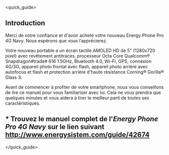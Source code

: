 <quick_guide>
## Introduction

Merci de votre confiance et d'avoir acheté votre nouveau Energy Phone Pro 4G Navy. Nous espérons que vous l’apprécierez.

Votre nouveau portable a un écran tactile AMOLED HD de 5" (1280x720 pixel) avec revêtement antitraces, processeur Octa Core Qualcomm® Snapdragon#trade# 616 1.5GHz, Bluetooth 4.0, Wi-Fi, GPS, connexion 4G/3G, appareil photo frontal avec flash, appareil photo arrière avec autofocus et flash et protection arrière d'haute résistance Corning® Gorilla® Glass 3.

Avant de commencer à profiter de votre smartphone, nous vous conseillons de lire ce manuel pour vous familiariser avec lui. Cela ne vous prendra que quelques minutes et vous aidera à tirer le meilleur parti de toutes ses caractéristiques.

## <unique> * Trouvez le manuel complet de l'*Energy Phone Pro 4G Navy* sur le lien suivant  http://www.energysistem.com/guide/42674 </unique>

</quick_guide>
